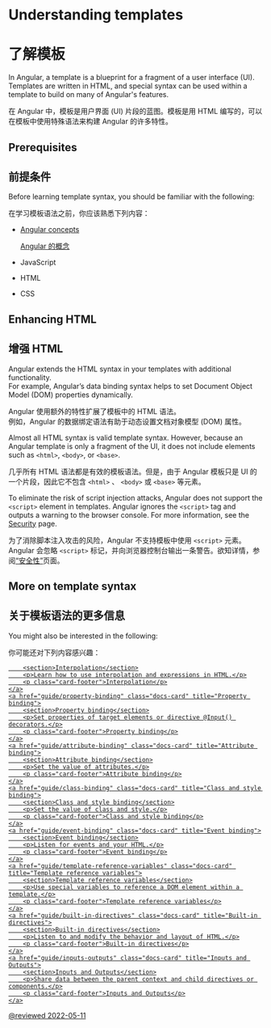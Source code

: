 # Understanding templates

# 了解模板

In Angular, a template is a blueprint for a fragment of a user interface (UI).  Templates are written in HTML, and special syntax can be used within a template to build on many of Angular's features.

在 Angular 中，模板是用户界面 (UI) 片段的蓝图。模板是用 HTML 编写的，可以在模板中使用特殊语法来构建 Angular 的许多特性。

## Prerequisites

## 前提条件

Before learning template syntax, you should be familiar with the following:

在学习模板语法之前，你应该熟悉下列内容：

* [Angular concepts](guide/architecture)

  [Angular 的概念](guide/architecture)

* JavaScript

* HTML

* CSS

## Enhancing HTML

## 增强 HTML

Angular extends the HTML syntax in your templates with additional functionality.  
For example, Angular’s data binding syntax helps to set Document Object Model (DOM) properties dynamically.

Angular 使用额外的特性扩展了模板中的 HTML 语法。<br />例如，Angular 的数据绑定语法有助于动态设置文档对象模型 (DOM) 属性。

Almost all HTML syntax is valid template syntax.  However, because an Angular template is only a fragment of the UI, it does not include elements such as `<html>`, `<body>`, or `<base>`.

几乎所有 HTML 语法都是有效的模板语法。但是，由于 Angular 模板只是 UI 的一个片段，因此它不包含 `<html>` 、 `<body>` 或 `<base>` 等元素。

<div class="alert is-important">

To eliminate the risk of script injection attacks, Angular does not support the `<script>` element in templates.  Angular ignores the `<script>` tag and outputs a warning to the browser console.
For more information, see the [Security](guide/security) page.

为了消除脚本注入攻击的风险，Angular 不支持模板中使用 `<script>` 元素。Angular 会忽略 `<script>` 标记，并向浏览器控制台输出一条警告。欲知详情，参阅[“安全性”](guide/security)页面。

</div>

## More on template syntax

## 关于模板语法的更多信息

You might also be interested in the following:

你可能还对下列内容感兴趣：

<div class="card-container">
    <a href="guide/interpolation" class="docs-card" title="Interpolation">

```
    <section>Interpolation</section>
    <p>Learn how to use interpolation and expressions in HTML.</p>
    <p class="card-footer">Interpolation</p>
</a>
<a href="guide/property-binding" class="docs-card" title="Property binding">
    <section>Property binding</section>
    <p>Set properties of target elements or directive @Input() decorators.</p>
    <p class="card-footer">Property binding</p>
</a>
<a href="guide/attribute-binding" class="docs-card" title="Attribute binding">
    <section>Attribute binding</section>
    <p>Set the value of attributes.</p>
    <p class="card-footer">Attribute binding</p>
</a>
<a href="guide/class-binding" class="docs-card" title="Class and style binding">
    <section>Class and style binding</section>
    <p>Set the value of class and style.</p>
    <p class="card-footer">Class and style binding</p>
</a>
<a href="guide/event-binding" class="docs-card" title="Event binding">
    <section>Event binding</section>
    <p>Listen for events and your HTML.</p>
    <p class="card-footer">Event binding</p>
</a>
<a href="guide/template-reference-variables" class="docs-card" title="Template reference variables">
    <section>Template reference variables</section>
    <p>Use special variables to reference a DOM element within a template.</p>
    <p class="card-footer">Template reference variables</p>
</a>
<a href="guide/built-in-directives" class="docs-card" title="Built-in directives">
    <section>Built-in directives</section>
    <p>Listen to and modify the behavior and layout of HTML.</p>
    <p class="card-footer">Built-in directives</p>
</a>
<a href="guide/inputs-outputs" class="docs-card" title="Inputs and Outputs">
    <section>Inputs and Outputs</section>
    <p>Share data between the parent context and child directives or components.</p>
    <p class="card-footer">Inputs and Outputs</p>
</a>
```

</div>

@reviewed 2022-05-11